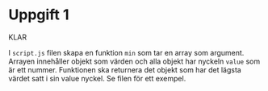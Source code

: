 # Uppgift 1
KLAR

I `script.js` filen skapa en funktion `min` som tar en array som argument. Arrayen innehåller objekt som värden och alla objekt har nyckeln `value` som är ett nummer. Funktionen ska returnera det objekt som har det lägsta värdet satt i sin value nyckel. Se filen för ett exempel.
